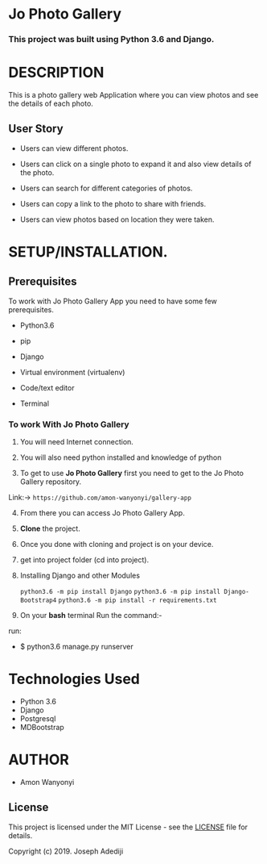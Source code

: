 # Jo Photo Gallery

### **This project was built using Python 3.6  and Django.** 


# DESCRIPTION

This is a photo gallery web Application where you can view photos and see the details of each photo. 

## User Story

- Users can view different photos. 

- Users can click on a single photo to expand it and also view details of the photo.

- Users can search for different categories of photos.

-  Users can copy a link to the photo to share with friends. 

-  Users can view photos based on location they were taken. 


# **SETUP/INSTALLATION.**
## Prerequisites

To work with Jo Photo Gallery App you need to have some few prerequisites.

- Python3.6

- pip

- Django 

- Virtual environment (virtualenv)

- Code/text editor

- Terminal


### **To work With Jo Photo Gallery**

1. You will need Internet connection.

2. You will also need python installed and knowledge of python

3. To get to use **Jo Photo Gallery** first you need to get to the Jo Photo Gallery repository. 

Link:-> ```https://github.com/amon-wanyonyi/gallery-app```

4. From there you can access Jo Photo Gallery App.

5. **Clone** the project.

6. Once you done with cloning and project is on your device.

7. get into project folder (cd into project).

8. Installing Django and other Modules

    `python3.6 -m pip install Django`
    `python3.6 -m pip install Django-Bootstrap4`
    `python3.6 -m pip install -r requirements.txt`

9. On your **bash** terminal Run the command:- 

run: 
* $ python3.6 manage.py runserver

# Technologies Used

* Python 3.6
* Django
* Postgresql
* MDBootstrap


# AUTHOR

* Amon Wanyonyi

## License
This project is licensed under the MIT License - see the [LICENSE](LICENSE) file for details.

Copyright (c) 2019. Joseph Adediji